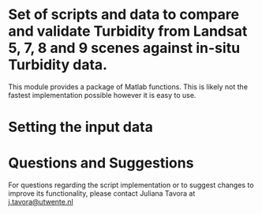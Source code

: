 # Set of scripts and data to compare and validate Turbidity from Landsat 5, 7, 8 and 9 scenes against in-situ Turbidity data.


This module provides a package of Matlab functions. This is likely not the fastest implementation possible however it is easy to use.

# Setting the input data 



# Questions and Suggestions

For questions regarding the script implementation or to suggest changes to improve its functionality, please contact Juliana Tavora at j.tavora@utwente.nl
